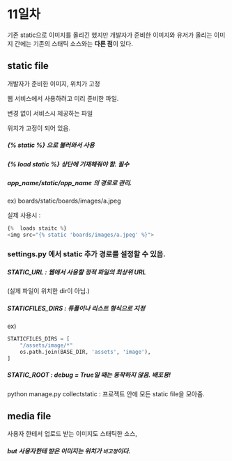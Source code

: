 # 11일차

기존 static으로 이미지를 올리긴 했지만 개발자가 준비한 이미지와 유저가 올리는 이미지 간에는 기존의 스태틱 소스와는 **다른 점**이 있다. 



## static file

개발자가 준비한 이미지, 위치가 고정



웹 서비스에서 사용하려고 미리 준비한 파일.

변경 없이 서비스시 제공하는 파일

위치가 고정이 되어 있음.

##### {% static %} 으로 불러와서 사용

##### {% load static %} 상단에 기재해줘야 함. 필수



##### app_name/static/app_name 의 경로로 관리.

ex) boards/static/boards/images/a.jpeg 



실제 사용시 :

```python
{%  loads staitc %}
<img src="{% static 'boards/images/a.jpeg' %}">
```





### settings.py 에서 static 추가 경로를 설정할 수 있음.



##### STATIC_URL : 웹에서 사용할 정적 파일의 최상위 URL

(실제 파일이 위치한 dir이 아님.)



##### STATICFILES_DIRS : 튜플이나 리스트 형식으로 지정

ex) 

```python
STATICFILES_DIRS = [
    "/assets/image/*"
    os.path.join(BASE_DIR, 'assets', 'image'),
]
```





##### STATIC_ROOT : debug = True일 때는 동작하지 않음. 배포용!

python manage.py collectstatic : 프로젝트 안에 모든 static file을 모아줌.





## media file

사용자 한테서 업로드 받는 이미지도 스태틱한 소스, 

##### but 사용자한테 받은 이미지는 위치가 `비고정`이다.